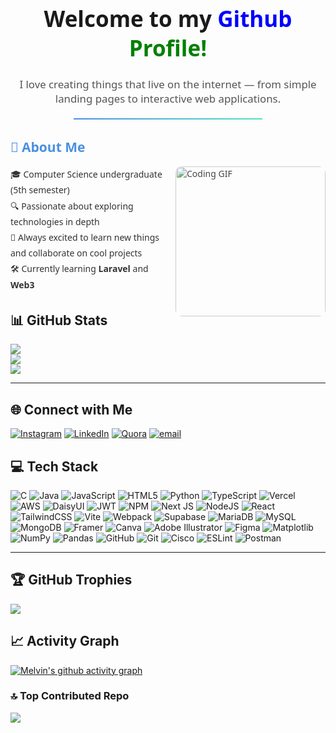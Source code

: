 <div align="center" style="font-family: 'Segoe UI', sans-serif;">
  
  <h1 style="font-size: 2.5em;">
  Welcome to my <span style="color: blue;">Github</span> <span style="color: green;">Profile!</span>
</h1>

  <p style="font-size: 1.2em; color: #555; max-width: 600px;">
    I love creating things that live on the internet — from simple landing pages to interactive web applications.
  </p>
  
  <hr style="border: none; height: 2px; background: linear-gradient(to right, #4A90E2, #50E3C2); width: 60%; margin: 20px auto;">
</div>

<div style="font-family: 'Segoe UI', sans-serif; max-width: 700px; margin-bottom: 30px;">
  <h2 style="color: #4A90E2;">💫 About Me</h2>
  <img align="right" src="https://media3.giphy.com/media/v1.Y2lkPTc5MGI3NjExMWF0ajFteGk3c3duNnZycmswY2R6b3Jvc3Fld21ob2hkZXJ6dGVhaSZlcD12MV9pbnRlcm5hbF9naWZfYnlfaWQmY3Q9Zw/ZS57kdXudVqsDX0TLH/giphy.gif" 
       alt="Coding GIF" width="240" style="border-radius: 10px; opacity: 0.8;" />
  <ul style="list-style: none; padding-left: 0; line-height: 1.8em; color: #333;">
    <li>🎓 Computer Science undergraduate (5th semester)</li>
    <li>🔍 Passionate about exploring technologies in depth</li>
    <li>🤝 Always excited to learn new things and collaborate on cool projects</li>
    <li>🛠 Currently learning <strong>Laravel</strong> and <strong>Web3</strong></li>
  </ul>

</div>


## 📊 GitHub Stats
![](https://github-readme-stats.vercel.app/api?username=blavksmith&theme=dark&hide_border=false&include_all_commits=true&count_private=false)<br/>
![](https://nirzak-streak-stats.vercel.app/?user=blavksmith&theme=dark&hide_border=false)<br/>
![](https://github-readme-stats.vercel.app/api/top-langs/?username=blavksmith&theme=dark&hide_border=false&layout=compact)

---

## 🌐 Connect with Me
[![Instagram](https://img.shields.io/badge/Instagram-%23E4405F.svg?logo=Instagram&logoColor=white)](https://instagram.com/melvin_crustacea) 
[![LinkedIn](https://img.shields.io/badge/LinkedIn-%230077B5.svg?logo=linkedin&logoColor=white)](https://linkedin.com/in/melvin-jordan-a07862330) 
[![Quora](https://img.shields.io/badge/Quora-%23B92B27.svg?logo=Quora&logoColor=white)](https://quora.com/profile/Melvin-Jordan-1-1) 
[![email](https://img.shields.io/badge/Email-D14836?logo=gmail&logoColor=white)](mailto:melvin11278@gmail.com)  


## 💻 Tech Stack
![C](https://img.shields.io/badge/c-%2300599C.svg?style=for-the-badge&logo=c&logoColor=white) ![Java](https://img.shields.io/badge/java-%23ED8B00.svg?style=for-the-badge&logo=openjdk&logoColor=white) ![JavaScript](https://img.shields.io/badge/javascript-%23323330.svg?style=for-the-badge&logo=javascript&logoColor=%23F7DF1E) ![HTML5](https://img.shields.io/badge/html5-%23E34F26.svg?style=for-the-badge&logo=html5&logoColor=white) ![Python](https://img.shields.io/badge/python-3670A0?style=for-the-badge&logo=python&logoColor=ffdd54) ![TypeScript](https://img.shields.io/badge/typescript-%23007ACC.svg?style=for-the-badge&logo=typescript&logoColor=white) ![Vercel](https://img.shields.io/badge/vercel-%23000000.svg?style=for-the-badge&logo=vercel&logoColor=white) ![AWS](https://img.shields.io/badge/AWS-%23FF9900.svg?style=for-the-badge&logo=amazon-aws&logoColor=white) ![DaisyUI](https://img.shields.io/badge/daisyui-5A0EF8?style=for-the-badge&logo=daisyui&logoColor=white) ![JWT](https://img.shields.io/badge/JWT-black?style=for-the-badge&logo=JSON%20web%20tokens) ![NPM](https://img.shields.io/badge/NPM-%23CB3837.svg?style=for-the-badge&logo=npm&logoColor=white) ![Next JS](https://img.shields.io/badge/Next-black?style=for-the-badge&logo=next.js&logoColor=white) ![NodeJS](https://img.shields.io/badge/node.js-6DA55F?style=for-the-badge&logo=node.js&logoColor=white) ![React](https://img.shields.io/badge/react-%2320232a.svg?style=for-the-badge&logo=react&logoColor=%2361DAFB) ![TailwindCSS](https://img.shields.io/badge/tailwindcss-%2338B2AC.svg?style=for-the-badge&logo=tailwind-css&logoColor=white) ![Vite](https://img.shields.io/badge/vite-%23646CFF.svg?style=for-the-badge&logo=vite&logoColor=white) ![Webpack](https://img.shields.io/badge/webpack-%238DD6F9.svg?style=for-the-badge&logo=webpack&logoColor=black) ![Supabase](https://img.shields.io/badge/Supabase-3ECF8E?style=for-the-badge&logo=supabase&logoColor=white) ![MariaDB](https://img.shields.io/badge/MariaDB-003545?style=for-the-badge&logo=mariadb&logoColor=white) ![MySQL](https://img.shields.io/badge/mysql-4479A1.svg?style=for-the-badge&logo=mysql&logoColor=white) ![MongoDB](https://img.shields.io/badge/MongoDB-%234ea94b.svg?style=for-the-badge&logo=mongodb&logoColor=white) ![Framer](https://img.shields.io/badge/Framer-black?style=for-the-badge&logo=framer&logoColor=blue) ![Canva](https://img.shields.io/badge/Canva-%2300C4CC.svg?style=for-the-badge&logo=Canva&logoColor=white) ![Adobe Illustrator](https://img.shields.io/badge/adobe%20illustrator-%23FF9A00.svg?style=for-the-badge&logo=adobe%20illustrator&logoColor=white) ![Figma](https://img.shields.io/badge/figma-%23F24E1E.svg?style=for-the-badge&logo=figma&logoColor=white) ![Matplotlib](https://img.shields.io/badge/Matplotlib-%23ffffff.svg?style=for-the-badge&logo=Matplotlib&logoColor=black) ![NumPy](https://img.shields.io/badge/numpy-%23013243.svg?style=for-the-badge&logo=numpy&logoColor=white) ![Pandas](https://img.shields.io/badge/pandas-%23150458.svg?style=for-the-badge&logo=pandas&logoColor=white) ![GitHub](https://img.shields.io/badge/github-%23121011.svg?style=for-the-badge&logo=github&logoColor=white) ![Git](https://img.shields.io/badge/git-%23F05033.svg?style=for-the-badge&logo=git&logoColor=white) ![Cisco](https://img.shields.io/badge/cisco-%23049fd9.svg?style=for-the-badge&logo=cisco&logoColor=black) ![ESLint](https://img.shields.io/badge/ESLint-4B3263?style=for-the-badge&logo=eslint&logoColor=white) ![Postman](https://img.shields.io/badge/Postman-FF6C37?style=for-the-badge&logo=postman&logoColor=white)

---

## 🏆 GitHub Trophies
![](https://github-profile-trophy.vercel.app/?username=blavksmith&theme=dracula&no-frame=false&no-bg=true&margin-w=4)

## 📈 Activity Graph
[![Melvin's github activity graph](https://github-readme-activity-graph.vercel.app/graph?username=blavksmith&theme=dracula)](https://github.com/ashutosh00710/github-readme-activity-graph)

### 🔝 Top Contributed Repo
![](https://github-contributor-stats.vercel.app/api?username=blavksmith&limit=5&theme=dracula&combine_all_yearly_contributions=true)
